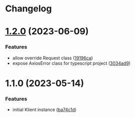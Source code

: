 # Changelog

# [1.2.0](https://github.com/klientjs/core/compare/1.1.0...1.2.0) (2023-06-09)


### Features

* allow override Request class ([19196ca](https://github.com/klientjs/core/commit/19196ca9f7f0e3ba64fa6845c0824cf0370fdb56))
* expose AxiosError class for typescript project ([3034ad9](https://github.com/klientjs/core/commit/3034ad984b54055902882e0b9580fea067db0ca1))

# 1.1.0 (2023-05-14)


### Features

* initial Klient instance ([ba74c1d](https://github.com/klientjs/core/commit/ba74c1d4b8c0c46468d22c55fcfda79404f19629))
